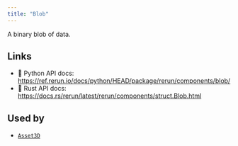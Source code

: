 ```yaml
---
title: "Blob"
---
```


A binary blob of data.


## Links
 * 🐍 Python API docs: https://ref.rerun.io/docs/python/HEAD/package/rerun/components/blob/
 * 🦀 Rust API docs: https://docs.rs/rerun/latest/rerun/components/struct.Blob.html


## Used by

* [`Asset3D`](../archetypes/asset3d.md)
